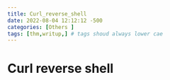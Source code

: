 ```yaml
---
title: Curl_reverse_shell
date: 2022-08-04 12:12:12 -500
categories: [Others ]
tags: [thm,writup,] # tags shoud always lower cae
---
```


# Curl reverse shell 